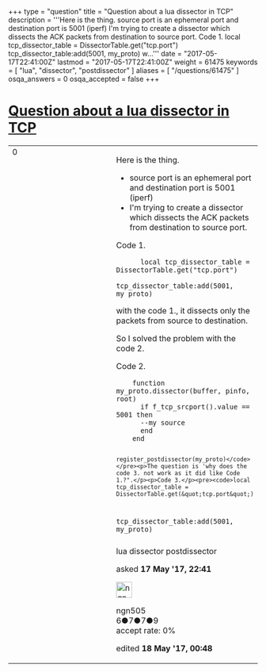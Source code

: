 +++
type = "question"
title = "Question about a lua dissector in TCP"
description = '''Here is the thing.  source port is an ephemeral port and destination port is 5001 (iperf)  I&#x27;m trying to create a dissector which dissects the ACK packets from destination to source port.  Code 1.  local tcp_dissector_table = DissectorTable.get(&quot;tcp.port&quot;)  tcp_dissector_table:add(5001, my_proto)  w...'''
date = "2017-05-17T22:41:00Z"
lastmod = "2017-05-17T22:41:00Z"
weight = 61475
keywords = [ "lua", "dissector", "postdissector" ]
aliases = [ "/questions/61475" ]
osqa_answers = 0
osqa_accepted = false
+++

<div class="headNormal">

# [Question about a lua dissector in TCP](/questions/61475/question-about-a-lua-dissector-in-tcp)

</div>

<div id="main-body">

<div id="askform">

<table id="question-table" style="width:100%;"><colgroup><col style="width: 50%" /><col style="width: 50%" /></colgroup><tbody><tr class="odd"><td style="width: 30px; vertical-align: top"><div class="vote-buttons"><span id="post-61475-upvote" class="ajax-command post-vote up" rel="nofollow" title="I like this post (click again to cancel)"> </span><div id="post-61475-score" class="post-score" title="current number of votes">0</div><span id="post-61475-downvote" class="ajax-command post-vote down" rel="nofollow" title="I dont like this post (click again to cancel)"> </span> <span id="favorite-mark" class="ajax-command favorite-mark" rel="nofollow" title="mark/unmark this question as favorite (click again to cancel)"> </span><div id="favorite-count" class="favorite-count"></div></div></td><td><div id="item-right"><div class="question-body"><p>Here is the thing.</p><ul><li>source port is an ephemeral port and destination port is 5001 (iperf)</li><li>I'm trying to create a dissector which dissects the ACK packets from destination to source port.</li></ul><p>Code 1.</p><pre><code>      local tcp_dissector_table = DissectorTable.get(&quot;tcp.port&quot;)
      tcp_dissector_table:add(5001, my_proto)</code></pre><p>with the code 1., it dissects only the packets from source to destination.</p><p>So I solved the problem with the code 2.</p><p>Code 2.</p><pre><code>    function my_proto.dissector(buffer, pinfo, root)
      if f_tcp_srcport().value == 5001 then
      --my source
      end
    end

    register_postdissector(my_proto)</code></pre><p>The question is 'why does the code 3. not work as it did like Code 1.?".</p><p>Code 3.</p><pre><code>local tcp_dissector_table = DissectorTable.get(&quot;tcp.port&quot;)
tcp_dissector_table:add(5001, my_proto)</code></pre></div><div id="question-tags" class="tags-container tags"><span class="post-tag tag-link-lua" rel="tag" title="see questions tagged &#39;lua&#39;">lua</span> <span class="post-tag tag-link-dissector" rel="tag" title="see questions tagged &#39;dissector&#39;">dissector</span> <span class="post-tag tag-link-postdissector" rel="tag" title="see questions tagged &#39;postdissector&#39;">postdissector</span></div><div id="question-controls" class="post-controls"></div><div class="post-update-info-container"><div class="post-update-info post-update-info-user"><p>asked <strong>17 May '17, 22:41</strong></p><img src="https://secure.gravatar.com/avatar/3a702eaa9f4d90c81f74480545063c71?s=32&amp;d=identicon&amp;r=g" class="gravatar" width="32" height="32" alt="ngn505&#39;s gravatar image" /><p><span>ngn505</span><br />
<span class="score" title="6 reputation points">6</span><span title="7 badges"><span class="badge1">●</span><span class="badgecount">7</span></span><span title="7 badges"><span class="silver">●</span><span class="badgecount">7</span></span><span title="9 badges"><span class="bronze">●</span><span class="badgecount">9</span></span><br />
<span class="accept_rate" title="Rate of the user&#39;s accepted answers">accept rate:</span> <span title="ngn505 has no accepted answers">0%</span></p></div><div class="post-update-info post-update-info-edited"><p><span> edited <strong>18 May '17, 00:48</strong> </span></p></div></div><div id="comments-container-61475" class="comments-container"></div><div id="comment-tools-61475" class="comment-tools"></div><div class="clear"></div><div id="comment-61475-form-container" class="comment-form-container"></div><div class="clear"></div></div></td></tr></tbody></table>

</div>

</div>

